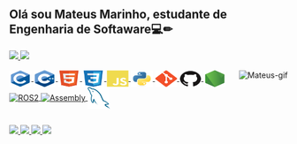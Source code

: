 ## Olá sou Mateus Marinho, estudante de Engenharia de Softaware💻✏

<div>
  <a href="https://beacons.ai/matiazzsouza">
  <img height="180em" src="https://github-readme-stats.vercel.app/api?username=matiazzsouza&show_icons=true&theme=dark&include_all_commits=true&count_private=true"/>
  <img height="180em" src="https://github-readme-stats.vercel.app/api/top-langs/?username=matiazzsouza&layout=compact&langs_count=16&theme=dark"/>
</div>
  
<div style="display: inline_block"><br>
  <img align="center" alt="Mateus-C" height="30" width="40" src="https://raw.githubusercontent.com/devicons/devicon/master/icons/c/c-original.svg">
  <img align="center" alt="Mateus-C++" height="30" width="40" src="https://raw.githubusercontent.com/devicons/devicon/master/icons/cplusplus/cplusplus-original.svg">
  <img align="center" alt="Mateus-HTML" height="30" width="40" src="https://raw.githubusercontent.com/devicons/devicon/master/icons/html5/html5-original.svg">
  <img align="center" alt="Mateus-CSS" height="30" width="40" src="https://raw.githubusercontent.com/devicons/devicon/master/icons/css3/css3-original.svg">
  <img align="center" alt="Mateus-JavaScript" height="30" width="40" src="https://raw.githubusercontent.com/devicons/devicon/master/icons/javascript/javascript-plain.svg">
  <img align="center" alt="Mateus-Python" height="30" width="40" src="https://raw.githubusercontent.com/devicons/devicon/master/icons/python/python-original.svg">
  <img align="center" alt="Mateus-Git" height="30" width="40" src="https://raw.githubusercontent.com/devicons/devicon/master/icons/git/git-original.svg">
  <img align="center" alt="Mateus-GitHub" height="30" width="40" src="https://raw.githubusercontent.com/devicons/devicon/master/icons/github/github-original.svg">
  <img align="center" alt="Mateus-Node" height="30" width="40" src="https://raw.githubusercontent.com/devicons/devicon/master/icons/nodejs/nodejs-original.svg">
  <img align="right" alt="Mateus-gif" src="https://cdn.discordapp.com/attachments/795358919417397249/825430589581688872/hi.gif">
  <img align="center" alt="ROS2" height="40" width="40" src="https://upload.wikimedia.org/wikipedia/commons/b/bb/Ros_logo.svg">
<img align="center" alt="Assembly" height="40" width="40" src="https://upload.wikimedia.org/wikipedia/commons/9/94/Microprocessor.svg">
  <img align="center" alt="MySQL" height="40" width="40" src="https://raw.githubusercontent.com/devicons/devicon/master/icons/mysql/mysql-original.svg">

</div>
  
##
  
<div>
  <a href="mailto:mate4338@gmail.com">
    <img src="https://img.shields.io/badge/Gmail-D14836?style=for-the-badge&logo=gmail&logoColor=white" target="_blank">
  </a>
  
  <a href="https://instagram.com/matiazzsouza" target="_blank">
    <img src="https://img.shields.io/badge/-Instagram-%23E4405F?style=for-the-badge&logo=instagram&logoColor=white" target="_blank">
  </a>
  
  <a href="https://discord.com/users/SEU_ID" target="_blank">
    <img src="https://img.shields.io/badge/Discord-7289DA?style=for-the-badge&logo=discord&logoColor=white" target="_blank">
  </a> 
  
  <a href="https://www.linkedin.com/in/matiazzsouza" target="_blank">
    <img src="https://img.shields.io/badge/-LinkedIn-%230077B5?style=for-the-badge&logo=linkedin&logoColor=white" target="_blank">
  </a>
</div>
